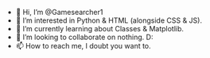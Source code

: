 - 👋 Hi, I’m @Gamesearcher1
- 👀 I’m interested in Python & HTML (alongside CSS & JS).
- 🌱 I’m currently learning about Classes & Matplotlib.
- 💞️ I’m looking to collaborate on nothing. D:
- 📫 How to reach me, I doubt you want to.

<!---
Gamesearcher1/Gamesearcher1 is a ✨ special ✨ repository because its `README.md` (this file) appears on your GitHub profile.
You can click the Preview link to take a look at your changes.
--->
